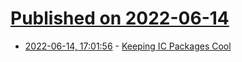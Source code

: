 # [Published on 2022-06-14](index.md)

* [2022-06-14, 17:01:56](https://news.ycombinator.com/item?id=31742412) - [Keeping IC Packages Cool](https://semiengineering.com/keeping-ic-packages-cool/)
